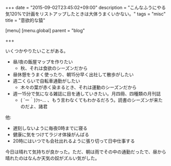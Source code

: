 +++
date = "2015-09-02T23:45:02+09:00"
description = "こんなふうにやる気120%で計画をリストアップしたときは大体うまくいかない。"
tags = "misc"
title = "意欲的な猿"

[menu]
  [menu.global]
    parent = "blog"

+++

いくつかやりたいことがある。

- 昼/夜の飯屋マップを作りたい
    - 秋、それは食欲のシーズンだから
- 昼休憩をうまく使ったり、朝15分早く出社して散歩がしたい
- 週二くらいで自転車通勤がしたい
    - 木々の葉が赤く染まるとき、それは運動のシーズンだから
- 週一15分で気になる雑誌に目を通していきたい。月四冊、四種類の月刊誌
    - ( ´ー｀)ﾌｩｰ... 、もう言わなくてもわかるだろう。読書のシーズンが来たのだよ、諸君

他:

- 遅刻しないように毎夜0時までに寝る
- 健康に気をつけてラジオ体操がんばる
- 20時にはいつでも会社出れるように張り切って日中仕事する

今日は晴れて気持ちが良かった。ただ、朝は雨でその中の通勤だったで、昼から晴れたのはなんか天気の奴がズルい気がした。
